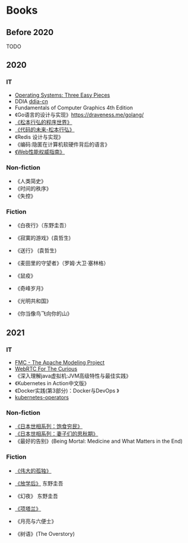 # Books

## Before 2020

TODO



## 2020

### IT

-  [Operating Systems: Three Easy Pieces](https://pages.cs.wisc.edu/~remzi/OSTEP/)
- DDIA [ddia-cn](https://github.com/Vonng/ddia)
- Fundamentals of Computer Graphics 4th Edition
- 《Go语言的设计与实现》https://draveness.me/golang/
- [《松本行弘的程序世界》](https://book.douban.com/subject/6756090/)
- [《代码的未来-松本行弘》](https://read.douban.com/ebook/3208566/?dcs=subject-rec&dcm=douban&dct=6756090)
- 《Redis 设计与实现》
- 《编码:隐匿在计算机软硬件背后的语言》 
- [《Web性能权威指南》](https://book.douban.com/subject/25856314/)

### Non-fiction

- 《人类简史》
- 《时间的秩序》
- 《失控》



### Fiction

- 《白夜行》（东野圭吾）

- 《寂寞的游戏》(袁哲生)

- 《送行》 (袁哲生)

- 《麦田里的守望者》（罗姆·大卫·塞林格）

- 《鼠疫》
- 《奇峰岁月》
- 《光明共和国》
- 《你当像鸟飞向你的山》

## 2021

### IT

- [FMC - The Apache Modeling Project](http://www.fmc-modeling.org/projects/apache)
- [WebRTC For The Curious](https://webrtcforthecurious.com/)
- 《深入理解java虚拟机:JVM高级特性与最佳实践》
- 《Kubernetes in Action中文版》
- 《Docker实践(第3部分)：Docker与DevOps 》
- [kubernetes-operators](https://developers.redhat.com/books/kubernetes-operators)

### Non-fiction

- [《日本世相系列：饱食穷民》](https://m.douban.com/book/subject/34895571/)
- [《日本世相系列：妻子们的思秋期》](https://book.douban.com/subject/34894713/)
- 《最好的告别》(Being Mortal: Medicine and What Matters in the End)

### Fiction

- [《伟大的孤独》]( https://book.douban.com/subject/35172354/)

- [《放学后》](https://m.douban.com/book/subject/4074636/) 东野圭吾
- 《幻夜》 东野圭吾
- [《项塔兰》](https://book.douban.com/subject/3673771/) 
- 《月亮与六便士》
- 《树语》(The Overstory)



